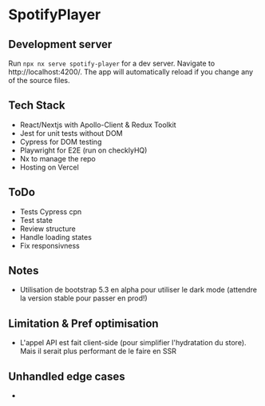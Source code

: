 # SpotifyPlayer

## Development server

Run `npx nx serve spotify-player` for a dev server. Navigate to http://localhost:4200/. The app will automatically reload if you change any of the source files.

## Tech Stack

- React/Nextjs with Apollo-Client & Redux Toolkit
- Jest for unit tests without DOM
- Cypress for DOM testing
- Playwright for E2E (run on checklyHQ)
- Nx to manage the repo
- Hosting on Vercel

## ToDo

- Tests Cypress cpn
- Test state
- Review structure
- Handle loading states
- Fix responsivness

## Notes

- Utilisation de bootstrap 5.3 en alpha pour utiliser le dark mode (attendre la version stable pour passer en prod!)

## Limitation & Pref optimisation

- L'appel API est fait client-side (pour simplifier l'hydratation du store). Mais il serait plus performant de le faire en SSR

## Unhandled edge cases

-
